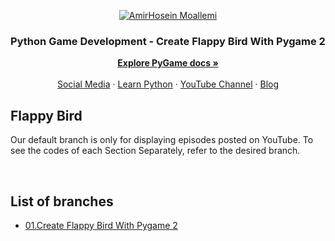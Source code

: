 <p align="center">
    <a href="https://nabegheha.com/">
        <img src="https://nabegheha.com/img/mian_github.jpg" alt="AmirHosein Moallemi">
    </a>
</p>

<h3 align="center">Python Game Development - Create Flappy Bird With Pygame 2</h3>

<p align="center">
    <a href="https://www.pygame.org/wiki/GettingStarted"><strong>Explore PyGame docs »</strong></a>
    <br>
    <br>
    <a href="https://nabegheha.com/socials/">Social Media</a>
    ·
    <a href="https://nabegheha.com">Learn Python</a>
    ·
    <a href="https://www.youtube.com/c/nabegheha">YouTube Channel</a>
    ·
    <a href="https://nabegheha.com/blog">Blog</a>
</p>

## Flappy Bird

Our default branch is only for displaying episodes posted on YouTube. To see the codes of each Section Separately, refer
to the desired branch.

<br>

## List of branches

- [01.Create Flappy Bird With Pygame 2](https://github.com/NABEGHEHACOM/FlappyBird/tree/01.FlappyBird)

